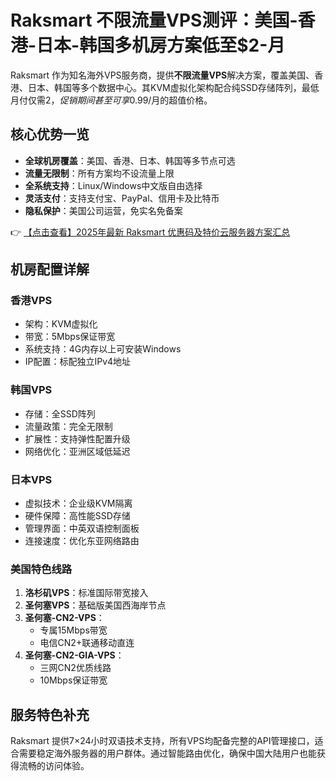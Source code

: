 # Raksmart 不限流量VPS测评：美国-香港-日本-韩国多机房方案低至$2-月

Raksmart 作为知名海外VPS服务商，提供**不限流量VPS**解决方案，覆盖美国、香港、日本、韩国等多个数据中心。其KVM虚拟化架构配合纯SSD存储阵列，最低月付仅需$2，促销期间甚至可享$0.99/月的超值价格。

## 核心优势一览
- **全球机房覆盖**：美国、香港、日本、韩国等多节点可选
- **流量无限制**：所有方案均不设流量上限
- **全系统支持**：Linux/Windows中文版自由选择
- **灵活支付**：支持支付宝、PayPal、信用卡及比特币
- **隐私保护**：美国公司运营，免实名免备案

👉 [【点击查看】2025年最新 Raksmart 优惠码及特价云服务器方案汇总](https://bit.ly/raksmart)

## 机房配置详解

### 香港VPS
- 架构：KVM虚拟化
- 带宽：5Mbps保证带宽
- 系统支持：4G内存以上可安装Windows
- IP配置：标配独立IPv4地址

### 韩国VPS
- 存储：全SSD阵列
- 流量政策：完全无限制
- 扩展性：支持弹性配置升级
- 网络优化：亚洲区域低延迟

### 日本VPS
- 虚拟技术：企业级KVM隔离
- 硬件保障：高性能SSD存储
- 管理界面：中英双语控制面板
- 连接速度：优化东亚网络路由

### 美国特色线路
1. **洛杉矶VPS**：标准国际带宽接入
2. **圣何塞VPS**：基础版美国西海岸节点
3. **圣何塞-CN2-VPS**：
   - 专属15Mbps带宽
   - 电信CN2+联通移动直连
4. **圣何塞-CN2-GIA-VPS**：
   - 三网CN2优质线路
   - 10Mbps保证带宽

## 服务特色补充
Raksmart 提供7×24小时双语技术支持，所有VPS均配备完整的API管理接口，适合需要稳定海外服务器的用户群体。通过智能路由优化，确保中国大陆用户也能获得流畅的访问体验。